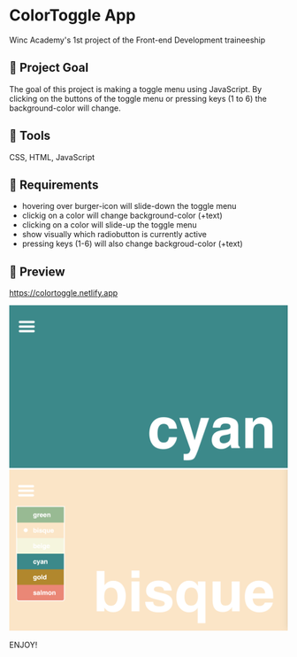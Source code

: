 # ColorToggle App

Winc Academy's 1st project of the Front-end Development traineeship

## 💬 Project Goal

The goal of this project is making a toggle menu using JavaScript. 
By clicking on the buttons of the toggle menu or pressing keys (1 to 6) the background-color will change. 

## 💬 Tools 

CSS, HTML, JavaScript

## 💬 Requirements

* hovering over burger-icon will slide-down the toggle menu
* clickig on a color will change background-color (+text)
* clicking on a color will slide-up the toggle menu
* show visually which radiobutton is currently active
* pressing keys (1-6) will also change backgroud-color (+text)

## 🚀 Preview

https://colortoggle.netlify.app

![alt text](preview1.png)
![alt text](preview2.png)

ENJOY!



